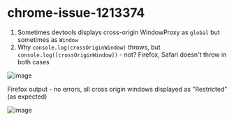 # chrome-issue-1213374

1. Sometimes devtools displays cross-origin WindowProxy as `global` but sometimes as `Window`
2. Why `console.log(crossOriginWindow)` throws, but `console.log([crossOriginWindow])` - not? Firefox, Safari doesn't throw in both cases

![image](https://user-images.githubusercontent.com/897643/120670956-97c14c00-c499-11eb-8b21-61c493b0b327.png)


Firefox output - no errors, all cross origin windows displayed as "Restricted" (as expected)

![image](https://user-images.githubusercontent.com/897643/120672930-68abda00-c49b-11eb-8bdb-efd0d77f29d3.png)
